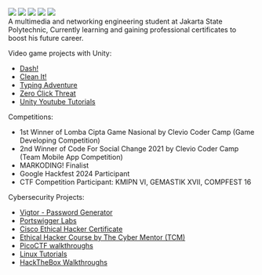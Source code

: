 <a href="https://linkedin.com/in/chandra-tritaqwa-ramadhan"><img src="https://img.shields.io/badge/-LinkedIn-0072b1?&style=for-the-badge&logo=linkedin&logoColor=white" /></a>
<a href="https://youtube.com/lolpotch"><img src="https://img.shields.io/badge/-YouTube-FF0000?&style=for-the-badge&logo=youtube&logoColor=white" /></a>
<a href="https://instagram.com/lolpotch"><img src="https://img.shields.io/badge/-Instagram-E4405F?&style=for-the-badge&logo=instagram&logoColor=white" /></a>
<a href="https://github.com/lolpotch"><img src="https://img.shields.io/badge/-GitHub-181717?style=for-the-badge&logo=GitHub&logoColor=white" /></a>
<a href="https://lolpotch.itch.io"><img src="https://img.shields.io/badge/-itch.io-FA5C5C?style=for-the-badge&logo=itch.io&logoColor=white" /></a><br>
A multimedia and networking engineering student at Jakarta State Polytechnic, Currently learning and gaining professional certificates to boost his future career.

Video game projects with Unity:
- [Dash!](https://lolpotch.itch.io/dash)
- [Clean It!](https://lolpotch.itch.io/clean-it)
- [Typing Adventure](https://lolpotch.itch.io/typing-adventure)
- [Zero Click Threat](https://lolpotch.itch.io/zero-click-threat)
- [Unity Youtube Tutorials](https://www.youtube.com/playlist?list=PLj8QP2AecOrRF9quEOtF7EuQU6pVwovjQ)

Competitions:
- 1st Winner of Lomba Cipta Game Nasional by Clevio Coder Camp (Game Developing Competition)
- 2nd Winner of Code For Social Change 2021 by Clevio Coder Camp (Team Mobile App Competition)
- MARKODING! Finalist
- Google Hackfest 2024 Participant
- CTF Competition Participant: KMIPN VI, GEMASTIK XVII, COMPFEST 16

Cybersecurity Projects:
- [Vigtor - Password Generator](https://play.google.com/store/apps/details?id=com.Lolpotch.Vigtor&hl=en)
- [Portswigger Labs](https://github.com/Lolpotch/keepnote-all/tree/main/portswigger%202)
- [Cisco Ethical Hacker Certificate](https://www.credly.com/badges/2fb9d430-e2ad-4f0a-82fb-7cceca54f414/public_url)
- [Ethical Hacker Course by The Cyber Mentor (TCM)](https://github.com/Lolpotch/keepnote-all/tree/main/tcm%20ethical%20hacker%20course)
- [PicoCTF walkthroughs](https://www.youtube.com/playlist?list=PLj8QP2AecOrTgQdxJ6rQ3hhjnMboQGR4W)
- [Linux Tutorials](https://www.youtube.com/playlist?list=PLj8QP2AecOrQov8CAFWv65r0oR-ayWwg_)
- [HackTheBox Walkthroughs](https://www.youtube.com/playlist?list=PLj8QP2AecOrQ8sljBzZs7lblz0vgU5YnE)
